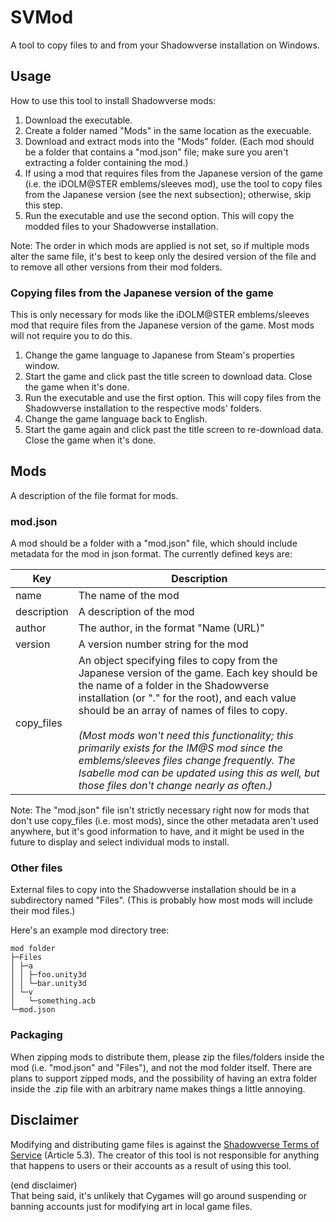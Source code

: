 # SVMod

A tool to copy files to and from your Shadowverse installation on Windows.

## Usage

How to use this tool to install Shadowverse mods:

1. Download the executable.
2. Create a folder named "Mods" in the same location as the execuable.
3. Download and extract mods into the "Mods" folder. (Each mod should be a folder that contains a "mod.json" file; make sure you aren't extracting a folder containing the mod.)
4. If using a mod that requires files from the Japanese version of the game (i.e. the iDOLM@STER emblems/sleeves mod), use the tool to copy files from the Japanese version (see the next subsection); otherwise, skip this step.
5. Run the executable and use the second option. This will copy the modded files to your Shadowverse installation.

Note: The order in which mods are applied is not set, so if multiple mods alter the same file, it's best to keep only the desired version of the file and to remove all other versions from their mod folders.

### Copying files from the Japanese version of the game

This is only necessary for mods like the iDOLM@STER emblems/sleeves mod that require files from the Japanese version of the game. Most mods will not require you to do this.

1. Change the game language to Japanese from Steam's properties window.
2. Start the game and click past the title screen to download data. Close the game when it's done.
3. Run the executable and use the first option. This will copy files from the Shadowverse installation to the respective mods' folders.
4. Change the game language back to English.
5. Start the game again and click past the title screen to re-download data. Close the game when it's done.

## Mods

A description of the file format for mods.

### mod.json

A mod should be a folder with a "mod.json" file, which should include metadata for the mod in json format. The currently defined keys are:

| Key         | Description |
| ----------- | ----------- |
| name        | The name of the mod |
| description | A description of the mod |
| author      | The author, in the format "Name (URL)" |
| version     | A version number string for the mod |
| copy\_files  | An object specifying files to copy from the Japanese version of the game. Each key should be the name of a folder in the Shadowverse installation (or "." for the root), and each value should be an array of names of files to copy.<br><br>_(Most mods won't need this functionality; this primarily exists for the IM@S mod since the emblems/sleeves files change frequently. The Isabelle mod can be updated using this as well, but those files don't change nearly as often.)_ |

Note: The "mod.json" file isn't strictly necessary right now for mods that don't use copy_files (i.e. most mods), since the other metadata aren't used anywhere, but it's good information to have, and it might be used in the future to display and select individual mods to install.

### Other files

External files to copy into the Shadowverse installation should be in a subdirectory named "Files". (This is probably how most mods will include their mod files.)

Here's an example mod directory tree:

```
mod folder
├─Files
│ ├─a
│ │ ├─foo.unity3d
│ │ └─bar.unity3d
│ └─v
│   └─something.acb
└─mod.json
```

### Packaging

When zipping mods to distribute them, please zip the files/folders inside the mod (i.e. "mod.json" and "Files"), and not the mod folder itself. There are plans to support zipped mods, and the possibility of having an extra folder inside the .zip file with an arbitrary name makes things a little annoying.

## Disclaimer

Modifying and distributing game files is against the [Shadowverse Terms of Service](https://shadowverse.com/terms.php) (Article 5.3). The creator of this tool is not responsible for anything that happens to users or their accounts as a result of using this tool.

(end disclaimer)<br>
That being said, it's unlikely that Cygames will go around suspending or banning accounts just for modifying art in local game files.

